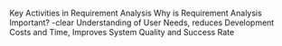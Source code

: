 Key Activities in Requirement Analysis
Why is Requirement Analysis Important? -clear Understanding of User Needs, reduces Development Costs and Time, Improves System Quality and Success Rate
